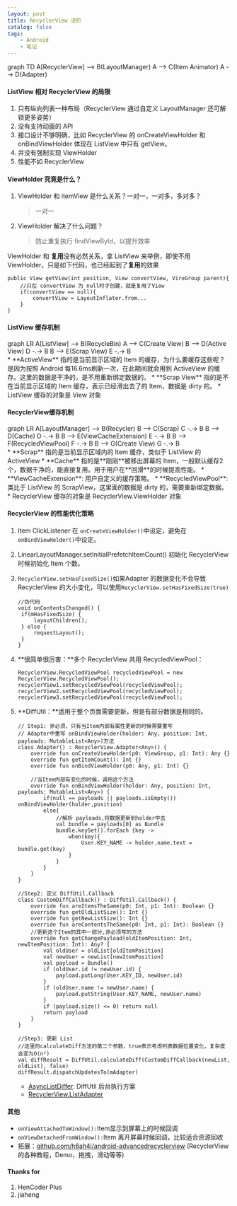 ```yaml
---
layout: post
title: RecyclerView 进阶
catalog: false
tags:
    - Android
    - 笔记
---
```




<div class="mermaid">
graph TD
A[RecyclerView] --> B(LayoutManager)
A --> C(Item Animator)
A --> D(Adapter)
</div>

#### ListView 相对 RecyclerView 的局限

1. 只有纵向列表一种布局（RecyclerView 通过自定义 LayoutManager 还可解锁更多姿势）
2. 没有支持动画的 API
3.  接口设计不够明确，比如 RecyclerView 的 onCreateViewHolder 和 onBindViewHolder 体现在 ListView 中只有 getView。
4. 并没有强制实现 ViewHolder
5. 性能不如 RecyclerView

#### ViewHolder 究竟是什么？

1. ViewHolder 和 itemView 是什么关系？一对一，一对多，多对多？

   > 一对一

2. ViewHolder 解决了什么问题？

   > 防止重复执行 findViewById，以提升效率

ViewHolder 和 **复用**没有必然关系，拿 ListView  来举例，即使不用 ViewHolder，只是如下代码，也已经起到了**复用**的效果
```
public View getView(int position, View convertView, VireGroup parent){
	//只在 convertView 为 null时才创建，就是复用了View
	if(convertView == null){
		convertView = LayoutInflater.from...
	}
}
```



#### ListView 缓存机制

<div class="mermaid">
graph LR
A[ListView] --> B(RecycleBin)
A --> C(Create View)
B --> D(Active View)
D -.-> B
B --> E(Scrap View)
E -.-> B
</div>
* **ActiveView** 指的是当前显示区域的 Item 的缓存，为什么要缓存这些呢？是因为按照 Android   每16.6ms刷新一次，在此期间就会用到 ActiveView 的缓存。这里的数据是干净的，是不用重新绑定数据的。
* **Scrap View** 指的是不在当前显示区域的 Item 缓存，表示已经滑出去了的 Item，数据是 dirty 的。
* ListView 缓存的对象是 View 对象

#### RecyclerView缓存机制

<div class="mermaid">
graph LR
A[LayoutManager] --> B(Recycler)
B --> C(Scrap)
C -.-> B
B --> D(Cache)
D -.-> B
B --> E(ViewCacheExtension)
E -.-> B
B --> F(RecycledViewPool)
F -.-> B
B --> G(Create View)
G -.-> B
</div>
* **Scrap** 指的是当前显示区域内的 Item 缓存，类似于 ListView 的 ActiveView
* **Cache** 指的是**刚刚**被移出屏幕的 Item，一般默认缓存2个，数据干净的，能直接复用。用于用户在**回滑**的时候提高性能。
* **ViewCacheExtension**: 用户自定义的缓存策略。
* **RecycledViewPool**: 类比于 ListView 的 ScrapView，这里面的数据是 dirty 的，需要重新绑定数据。
* RecyclerView 缓存的对象是 RecyclerView.ViewHolder 对象

#### RecyclerView  的性能优化策略

1. Item ClickListener 在 `onCreateViewHolder()`中设定，避免在`onBindViewHolder()`中设定。

2. LinearLayoutManager.setInitialPrefetchItemCount() 初始化 RecyclerView 时候初始化 Item 个数。

3. `RecyclerView.setHasFixedSize()`如果Adapter 的数据变化不会导致 RecyclerView 的大小变化，可以使用`RecyclerView.setHasFixedSize(true)`

   ```
   //伪代码
   void onContentsChanged() {
   	if(mHasFixedSize) {
   		layoutChildren();
   	} else {
   		requestLayout();
   	}
   }
   ```

4. **很简单很厉害：**多个 RecyclerView 共用 RecycledViewPool：

   ```
   RecyclerView.RecycledViewPool recycledViewPool = new RecyclerView.RecycledViewPool();
   recyclerView1.setRecycledViewPool(recycledViewPool);
   recyclerView2.setRecycledViewPool(recycledViewPool);
   recyclerView3.setRecycledViewPool(recycledViewPool);
   ```

5. **DiffUtil：**适用于整个页面需要更新，但是有部分数据是相同的。

   ```
   // Step1: 非必须，只有当Item内部有属性更新的时候需要重写
   // Adapter中重写 onBindViewHolder(holder: Any, position: Int, payloads: MutableList<Any>)方法
   class Adapter() : RecyclerView.Adapter<Any>() {
       override fun onCreateViewHolder(p0: ViewGroup, p1: Int): Any {}
       override fun getItemCount(): Int {}
       override fun onBindViewHolder(p0: Any, p1: Int) {}
   
       //当Item内部有变化的时候，调用这个方法
       override fun onBindViewHolder(holder: Any, position: Int, payloads: MutableList<Any>) {
           if(null == payloads || payloads.isEmpty()) onBindViewHolder(holder,position)
           else{
               //解析 payloads,将数据更新到holder中去
               val bundle = payloads[0] as Bundle
               bundle.keySet().forEach {key -> 
                   when(key){
                       User.KEY_NAME -> holder.name.text = bundle.get(key)
                   }
               }
           }
       }
   }
   
   //Step2: 定义 DiffUtil.Callback
   class CustomDiffCallback() : DiffUtil.Callback() {
       override fun areItemsTheSame(p0: Int, p1: Int): Boolean {}
       override fun getOldListSize(): Int {}
       override fun getNewListSize(): Int {}
       override fun areContentsTheSame(p0: Int, p1: Int): Boolean {}
       //更新这个Item的其中一部分,非必须写的方法
       override fun getChangePayload(oldItemPosition: Int, newItemPosition: Int): Any? {
           val oldUser = oldList[oldItemPosition]
           val newUser = newList[newItemPosition]
           val payload = Bundle()
           if (oldUser.id != newUser.id) {
               payload.putLong(User.KEY_ID, newUser.id)
           }
           if (oldUser.name != newUser.name) {
               payload.putString(User.KEY_NAME, newUser.name)
           }
           if (payload.size() <= 0) return null
           return payload
       }
   }
   
   //Step3: 更新 List
   //这里的calculateDiff方法的第二个参数，true表示考虑列表数据位置变化，复杂度会变为O(n²)
   val diffResult = DiffUtil.calculateDiff(CustomDiffCallback(newList, oldList), false)
   diffResult.dispatchUpdatesTo(mAdapter)
   ```

   * [AsyncListDiffer](https://developer.android.com/reference/androidx/recyclerview/widget/AsyncListDiffer): DiffUtil 后台执行方案
   * [RecyclerView.ListAdapter](https://developer.android.com/reference/androidx/recyclerview/widget/ListAdapter)

#### 其他

* `onViewAttachedToWindow():`Item显示到屏幕上的时候回调
* `onViewDetachedFromWindow():`Item 离开屏幕时候回调，比较适合资源回收
* 拓展：[github.com/h6ah4i/android-advancedrecyclerview](https://github.com/h6ah4i/android-advancedrecyclerview) (RecyclerView的各种教程，Demo，拖拽，滑动等等)

#### Thanks for

1. HenCoder Plus
2. jiaheng







